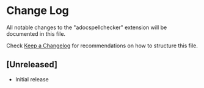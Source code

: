 # Change Log

All notable changes to the "adocspellchecker" extension will be documented in this file.

Check [Keep a Changelog](http://keepachangelog.com/) for recommendations on how to structure this file.

## [Unreleased]

- Initial release